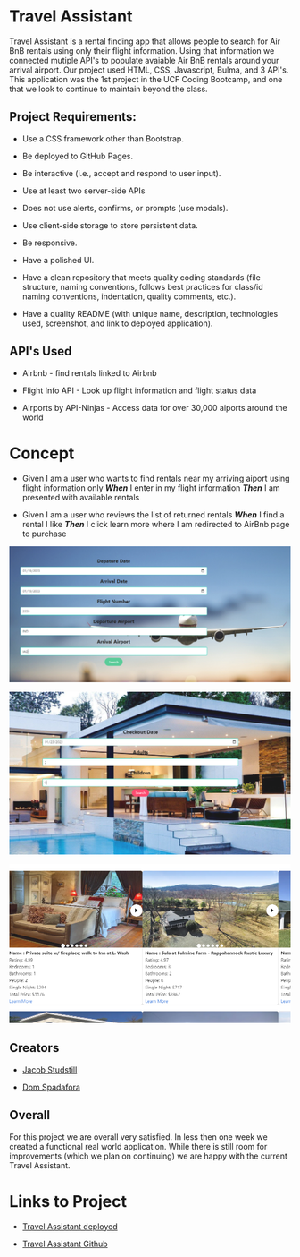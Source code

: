 # Travel Assistant

Travel Assistant is a rental finding app that allows people to search for Air BnB rentals using only their flight information. Using that information we connected mutiple API's to populate avaiable Air BnB rentals around your arrival airport. Our project used HTML, CSS, Javascript, Bulma, and 3 API's. This application was the 1st project in the UCF Coding Bootcamp, and one that we look to continue to maintain beyond the class. 

## Project Requirements:

* Use a CSS framework other than Bootstrap.

* Be deployed to GitHub Pages.

* Be interactive (i.e., accept and respond to user input).

* Use at least two server-side APIs

* Does not use alerts, confirms, or prompts (use modals).

* Use client-side storage to store persistent data.

* Be responsive.

* Have a polished UI.

* Have a clean repository that meets quality coding standards (file structure, naming conventions, follows best practices for class/id naming conventions, indentation, quality comments, etc.).

* Have a quality README (with unique name, description, technologies used, screenshot, and link to deployed application).

## API's Used 

* Airbnb - find rentals linked to Airbnb 

* Flight Info API - Look up flight information and flight status data

* Airports by API-Ninjas - Access data for over 30,000 aiports around the world

# Concept

- Given I am a user who wants to find rentals near my arriving aiport using flight information only ***When*** I enter in my flight information ***Then*** I am presented with available rentals 

- Given I am a user who reviews the list of returned rentals ***When*** I find a rental I like ***Then*** I click learn more where I am redirected to AirBnb page to purchase

![](./assets/images/Opening%20page%20snapshot.PNG)

![](./assets/images/Airbnb%20input%20page.PNG)

![](./assets/images/available%20rentals%20page.PNG)

## Creators 

- [Jacob Studstill](https://github.com/JacobStudstill)

- [Dom Spadafora](https://github.com/DomSpadafora)

## Overall 

For this project we are overall very satisfied. In less then one week we created a functional real world application. While there is still room for improvements (which we plan on continuing) we are happy with the current Travel Assistant. 


# Links to Project 

* [Travel Assistant deployed](https://domspadafora.github.io/Alt-F404-Travel-Assistant/)

* [Travel Assistant Github](https://github.com/DomSpadafora/Alt-F404-Travel-Assistant.git)

